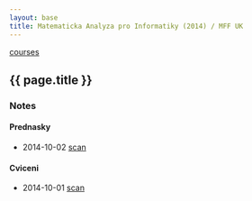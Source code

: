 ```yaml
---
layout: base
title: Matematicka Analyza pro Informatiky (2014) / MFF UK
---
```


[courses](.)

## {{ page.title }}

### Notes

#### Prednasky

* 2014-10-02 [scan](http://notes.drive.ondrejsika.com/mff/2014/matematicka-analyza/2014-10-02.pdf)

#### Cviceni

* 2014-10-01 [scan](http://notes.drive.ondrejsika.com/mff/2014/matematicka-analyza-cviceni/2014-10-01.pdf)
